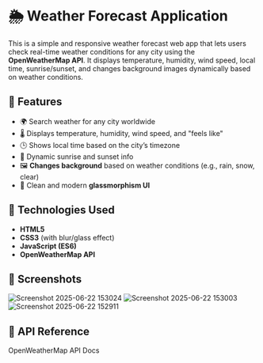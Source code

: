 # 🌦️ Weather Forecast Application

This is a simple and responsive weather forecast web app that lets users check real-time weather conditions for any city using the **OpenWeatherMap API**. It displays temperature, humidity, wind speed, local time, sunrise/sunset, and changes background images dynamically based on weather conditions.

## 🚀 Features

- 🌍 Search weather for any city worldwide
- 🌡️ Displays temperature, humidity, wind speed, and "feels like"
- 🕒 Shows local time based on the city’s timezone
- 🌅 Dynamic sunrise and sunset info
- 🖼️ **Changes background** based on weather conditions (e.g., rain, snow, clear)
- 🎨 Clean and modern **glassmorphism UI**

## 🔧 Technologies Used

- **HTML5**
- **CSS3** (with blur/glass effect)
- **JavaScript (ES6)**
- **OpenWeatherMap API**

## 📸 Screenshots
![Screenshot 2025-06-22 153024](https://github.com/user-attachments/assets/105fb9c8-bd84-41bc-97f6-eee66e9074b5)
![Screenshot 2025-06-22 153003](https://github.com/user-attachments/assets/91a350b2-004f-4d13-b947-f01a0ae31c70)
![Screenshot 2025-06-22 152911](https://github.com/user-attachments/assets/8ea156cd-c07b-4232-b9d1-ec1688ccd06a)

## 📌 API Reference
OpenWeatherMap API Docs
